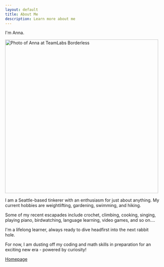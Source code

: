 ```yaml
---
layout: default
title: About Me
description: Learn more about me
---
```


I'm Anna.

<img src="../assets/anna_2025.png" width="500" title="Photo of Anna at TeamLabs Borderless" alt="Photo of Anna at TeamLabs Borderless">

I am a Seattle-based tinkerer with an enthusiasm for just about anything.
My current hobbies are weightlifting, gardening, swimming, and hiking.

Some of my recent escapades include crochet, climbing, cooking, singing, playing piano, birdwatching, language learning, video games, and so on....

I'm a lifelong learner, always ready to dive headfirst into the next rabbit hole.

For now, I am dusting off my coding and math skills in preparation for an exciting new era - powered by curiosity!

[Homepage](../index.md)